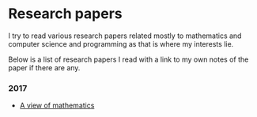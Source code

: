 # Research papers
I try to read various research papers related mostly to mathematics and computer science and programming as that is where my interests lie.

Below is a list of research papers I read with a link to my own notes of the paper if there are any.

### 2017
- [A view of mathematics](../research-papers/a-view-of-mathematics.md)
